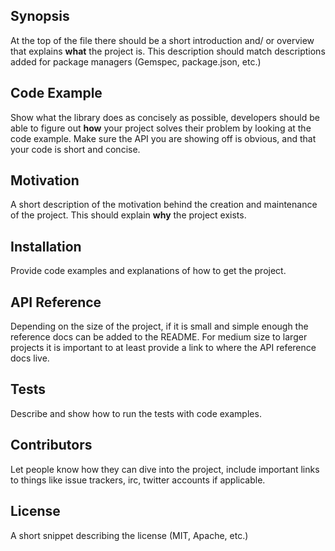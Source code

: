 ## Synopsis

At the top of the file there should be a short introduction and/ or 
overview that explains **what** the project is. This description should 
match descriptions added for package managers (Gemspec, package.json, 
etc.)

## Code Example

Show what the library does as concisely as possible, developers should 
be able to figure out **how** your project solves their problem by 
looking at the code example. Make sure the API you are showing off is 
obvious, and that your code is short and concise.

## Motivation

A short description of the motivation behind the creation and 
maintenance of the project. This should explain **why** the project 
exists.

## Installation

Provide code examples and explanations of how to get the project.

## API Reference

Depending on the size of the project, if it is small and simple enough 
the reference docs can be added to the README. For medium size to larger 
projects it is important to at least provide a link to where the API 
reference docs live.

## Tests

Describe and show how to run the tests with code examples.

## Contributors

Let people know how they can dive into the project, include important 
links to things like issue trackers, irc, twitter accounts if 
applicable.

## License

A short snippet describing the license (MIT, Apache, etc.)
